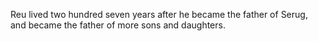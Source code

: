 Reu lived two hundred seven years after he became the father of Serug, and became the father of more sons and daughters.